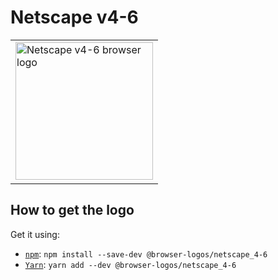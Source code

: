 Netscape v4-6
=============

<!-- markdownlint-disable line-length no-inline-html -->
<table>
    <tr height=230>
        <td>
            <a href="https://github.com/alrra/browser-logos/tree/80cbe469f2118f81922901342d89b0b6495c86b5/src/archive/netscape_4-6">
                <img width=220 src="https://raw.githubusercontent.com/alrra/browser-logos/80cbe469f2118f81922901342d89b0b6495c86b5/src/archive/netscape_4-6/netscape_4-6.svg?sanitize=true" alt="Netscape v4-6 browser logo">
            </a>
        </td>
    </tr>
</table>
<!-- markdownlint-enable line-length no-inline-html -->

How to get the logo
-------------------

Get it using:

* [`npm`][npm]: `npm install --save-dev @browser-logos/netscape_4-6`
* [`Yarn`][yarn]: `yarn add --dev @browser-logos/netscape_4-6`

<!-- Link labels: -->

[npm]: https://www.npmjs.com/
[yarn]: https://yarnpkg.com/
